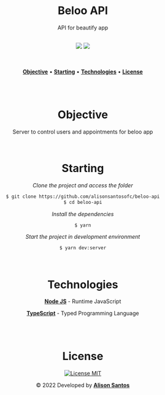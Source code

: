 <h1 align="center">Beloo API</h1>
<p align="center">API for beautify app</p>

<br>

<div align="center">
  <span><img src="https://img.shields.io/badge/Node JS-323330?style=for-the-badge&labelColor=080808&color=24B940&logo=node.js&logoColor=24B940"/></span>
  <span><img src="https://img.shields.io/badge/Typescript-323330?style=for-the-badge&labelColor=fafafa&color=1E7CE3&logo=typescript&logoColor=1E7CE3"/></span>
</div>
<br>
<br>

<p align="center">
  <a href="#objective"><b>Objective</b></a> •
  <a href="#starting"><b>Starting</b></a> •
  <a href="#technologies"><b>Technologies</b></a> •
  <a href="#license"><b>License</b></a>
</p>
<br>
<br>

<div align="center" id="objective">
  <h1>Objective</h1>
  <p>Server to control users and appointments for beloo app</p>
</div>
<br>

<div align="center" id="starting">
  <h1>Starting</h1>

  *Clone the project and access the folder*

  ```bash
  $ git clone https://github.com/alisonsantosofc/beloo-api
  $ cd beloo-api
  ```

  *Install the dependencies*

  ```bash
  $ yarn
  ```

  *Start the project in development environment*

  ```bash
  $ yarn dev:server
  ```
</div>
<br>

<div align="center" id="technologies">
  <h1>Technologies</h1>

  <p><a href="https://nodejs.org/en/about/"><b>Node JS</b></a> - Runtime JavaScript</p>

  <p><a href="https://www.typescriptlang.org/"><b>TypeScript</b></a> - Typed Programming Language</p>
</div>
<br>

<div align="center" id="license">

</div>

<br>
<div align="center" id="autor">
  <h1>License</h1>

  <p>
    <a href="https://opensource.org/licenses/MIT">
      <img src="https://img.shields.io/badge/License-MIT-blue.svg" alt="License MIT">
    </a>
  </p>

  <p>&copy; 2022 Developed by <b><a href="https://github.com/alisonsantosofc">Alison Santos</a></b></p>
</div>
